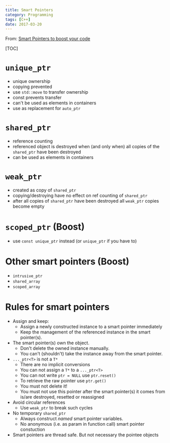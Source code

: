 ```yaml
---
title: Smart Pointers
category: Programming
tags: [C++]
date: 2017-03-20
---
```

From:
[Smart Pointers to boost your code](http://www.codeproject.com/Articles/8394/Smart-Pointers-to-boost-your-code)

[TOC]

# `unique_ptr`

- unique ownership
- copying prevented
- use `std::move` to transfer ownership
- const prevents transfer
- can't be used as elements in containers
- use as replacement for `auto_ptr`


# `shared_ptr`

- reference counting
- referenced object is destroyed when (and only when) all copies of the `shared_ptr` have been destroyed
- can be used as elements in containers

# `weak_ptr`

- created as copy of `shared_ptr`
- copying/destroying have no effect on ref counting of `shared_ptr`
- after all copies of `shared_ptr` have been destroyed all `weak_ptr` copies become empty


# `scoped_ptr` (Boost)

- use `const unique_ptr` instead (or `unique_ptr` if you have to)


# Other smart pointers (Boost)

- `intrusive_ptr`
- `shared_array`
- `scoped_array`


# Rules for smart pointers

- Assign and keep:
    - Assign a newly constructed instance to a smart pointer immediately
    - Keep the management of the referenced instance in the smart pointer(s).
- The smart pointer(s) own the object.
    - Don't delete the owned instance manually.
    - You can't (shouldn't) take the instance away from the smart pointer.
- `..._ptr<T>` is not a `T*`
    - There are no implicit conversions
    - You can not assign a `T*` to a `..._ptr<T>`
    - You can not write `ptr = NULL` use `ptr.reset()`
    - To retrieve the raw pointer use `ptr.get()`
    - You must not delete it!
    - You must not use this pointer after the smart pointer(s) it comes from is/are destroyed, resetted or reassigned
- Avoid circular references
    - Use `weak_ptr` to break such cycles
- No temporary `shared_ptr`
    - Always construct *named* smart pointer variables.
    - No anonymous (i.e. as param in function call) smart pointer constuction
- Smart pointers are thread safe. But not necessary the pointee objects
